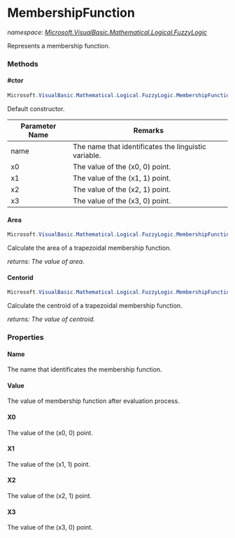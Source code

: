 ﻿# MembershipFunction
_namespace: [Microsoft.VisualBasic.Mathematical.Logical.FuzzyLogic](./index.md)_

Represents a membership function.



### Methods

#### #ctor
```csharp
Microsoft.VisualBasic.Mathematical.Logical.FuzzyLogic.MembershipFunction.#ctor(System.String,System.Double,System.Double,System.Double,System.Double)
```
Default constructor.

|Parameter Name|Remarks|
|--------------|-------|
|name|The name that identificates the linguistic variable.|
|x0|The value of the (x0, 0) point.|
|x1|The value of the (x1, 1) point.|
|x2|The value of the (x2, 1) point.|
|x3|The value of the (x3, 0) point.|


#### Area
```csharp
Microsoft.VisualBasic.Mathematical.Logical.FuzzyLogic.MembershipFunction.Area
```
Calculate the area of a trapezoidal membership function.

_returns: The value of area._

#### Centorid
```csharp
Microsoft.VisualBasic.Mathematical.Logical.FuzzyLogic.MembershipFunction.Centorid
```
Calculate the centroid of a trapezoidal membership function.

_returns: The value of centroid._


### Properties

#### Name
The name that identificates the membership function.
#### Value
The value of membership function after evaluation process.
#### X0
The value of the (x0, 0) point.
#### X1
The value of the (x1, 1) point.
#### X2
The value of the (x2, 1) point.
#### X3
The value of the (x3, 0) point.
